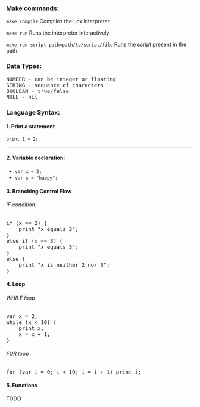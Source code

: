 ### Make commands:
`make compile` Compiles the Lox interpreter.

`make run` Runs the interpreter interactively.

`make run-script path=path/to/script/file` Runs the script present in the path.

### Data Types:
<pre>
NUMBER - can be integer or floating
STRING - sequence of characters
BOOLEAN - true/false
NULL - nil
</pre>


### Language Syntax:

#### 1. Print a statement
`print 1 + 2;`

---
#### 2. Variable declaration:
- `var x = 2;`
- `var s = "happy";`

#### 3. Branching Control Flow
###### IF condition:
<pre>
if (x == 2) {
    print "x equals 2";
}
else if (x == 3) {
    print "x equals 3";
}
else {
    print "x is neither 2 nor 3";
}
</pre>

#### 4. Loop
###### WHILE loop
<pre>
var x = 2;
while (x < 10) {
    print x;
    x = x + 1;
}
</pre>

###### FOR loop
<pre>
for (var i = 0; i < 10; i = i + 1) print i;
</pre>

#### 5. Functions
TODO